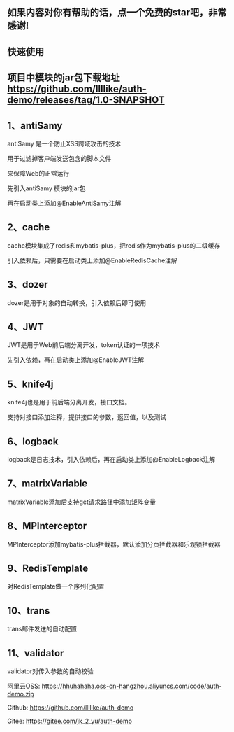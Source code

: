 ## 如果内容对你有帮助的话，点一个免费的star吧，非常感谢!
## 快速使用
## 项目中模块的jar包下载地址 https://github.com/llllike/auth-demo/releases/tag/1.0-SNAPSHOT 
## 1、antiSamy

antiSamy 是一个防止XSS跨域攻击的技术

用于过滤掉客户端发送包含的脚本文件

来保障Web的正常运行

先引入antiSamy 模块的jar包

再在启动类上添加@EnableAntiSamy注解

## 2、cache

cache模块集成了redis和mybatis-plus，把redis作为mybatis-plus的二级缓存

引入依赖后，只需要在启动类上添加@EnableRedisCache注解

## 3、dozer

dozer是用于对象的自动转换，引入依赖后即可使用

## 4、JWT

JWT是用于Web前后端分离开发，token认证的一项技术

先引入依赖，再在启动类上添加@EnableJWT注解

## 5、knife4j

knife4j也是用于前后端分离开发，接口文档。

支持对接口添加注释，提供接口的参数，返回值，以及测试

## 6、logback

logback是日志技术，引入依赖后，再在启动类上添加@EnableLogback注解

## 7、matrixVariable

matrixVariable添加后支持get请求路径中添加矩阵变量

## 8、MPInterceptor

MPInterceptor添加mybatis-plus拦截器，默认添加分页拦截器和乐观锁拦截器

## 9、RedisTemplate

对RedisTemplate做一个序列化配置

## 10、trans

trans邮件发送的自动配置

## 11、validator

validator对传入参数的自动校验

阿里云OSS: https://hhuhahaha.oss-cn-hangzhou.aliyuncs.com/code/auth-demo.zip

Github: https://github.com/llllike/auth-demo

Gitee: https://gitee.com/jk_2_yu/auth-demo
